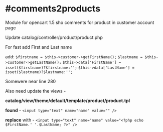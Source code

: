 #comments2products
=================

Module for opencart 1.5 sho comments for product in customer account page

Update catalog/controller/product/product.php

For fast add First and Last name

 add:
     `$firstname = $this->customer->getFirstName();`
     `$lastname = $this->customer->getLastName();`
     `$this->data['FirstName'] = isset($firstname)?$firstname:'';`
     `$this->data['LastName'] = isset($lastname)?$lastname:'';`
     
Somewere near line 280

Also need update the views -

**catalog/view/theme/default/template/product/product.tpl**

**found** -
`<input type="text" name="name" value="" />`

**replace** with -
`<input type="text" name="name" value="<?php echo $FirstName.' '.$LastName; ?>" />`
